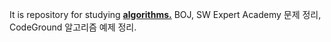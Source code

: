It is repository for studying **<u>algorithms.</u>**
BOJ, SW Expert Academy 문제 정리, 
CodeGround 알고리즘 예제 정리.
